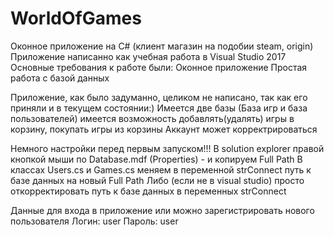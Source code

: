 # WorldOfGames
Оконное приложение на C# (клиент магазин на подобии steam, origin)
Приложение написанно как учебная работа в Visual Studio 2017
Основные требования к работе были:
Оконное приложение
Простая работа с базой данных

Приложение, как было задуманно, целиком не написано, так как его приняли и в текущем состоянии:)
Имеется две базы (База игр и база пользователей) имеется возможность добавлять(удалять) игры в корзину, покупать игры из корзины
Аккаунт может корректрироваться

Немного настройки перед первым запуском!!!
В solution explorer правой кнопкой мыши по Database.mdf (Properties) - и копируем Full Path
В классах Users.cs и Games.cs меняем в переменной strConnect путь к базе данных на новый Full Path
Либо (если не в visual studio) просто откорректировать путь к базе данных в переменных strConnect

Данные для входа в приложение или можно зарегистрировать нового пользователя
Логин: user
Пароль: user

